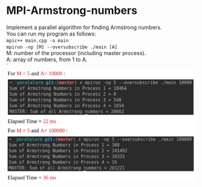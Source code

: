 # MPI-Armstrong-numbers
Implement a parallel algorithm for finding Armstrong numbers. <br/>
You can run my program as follows: <br/>
`mpic++ main.cpp -o main` <br/>
`mpirun -np [M] --oversubscribe ./main [A]` <br/>
M: number of the processor (including master process). <br/>
A: array of numbers, from 1 to A. <br/>
`
![alt text](https://github.com/Oguzhan09/MPI-Armstrong-numbers/blob/master/mpi.png?raw=true)
